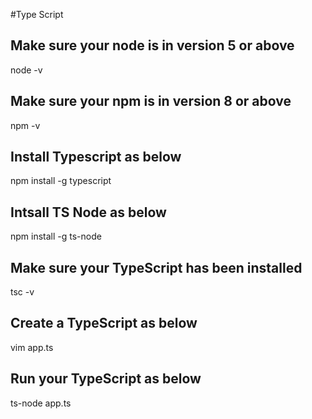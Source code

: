 #Type Script

## Make sure your node is in version 5 or above
node -v

## Make sure your npm is in version 8 or above
npm -v

## Install Typescript as below
npm install -g  typescript

## Intsall TS Node as below
npm install -g  ts-node

## Make sure your TypeScript has been installed
tsc -v
 
## Create a TypeScript as below
vim app.ts

## Run your TypeScript as below
ts-node app.ts

